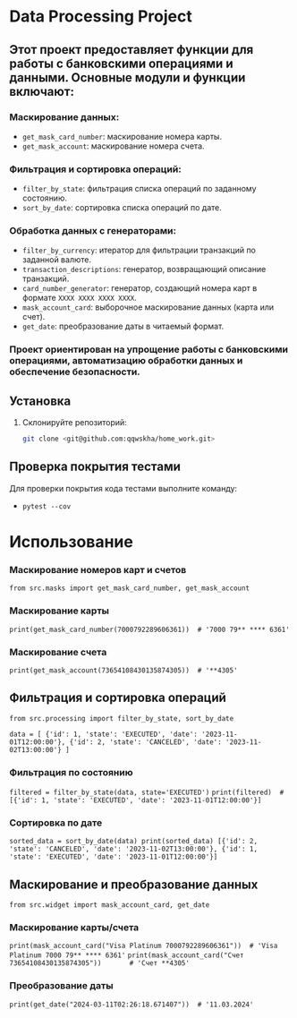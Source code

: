 # Data Processing Project

## Этот проект предоставляет функции для работы с банковскими операциями и данными. Основные модули и функции включают:

### Маскирование данных:
- `get_mask_card_number`: маскирование номера карты.
- `get_mask_account`: маскирование номера счета.
### Фильтрация и сортировка операций:
- `filter_by_state`: фильтрация списка операций по заданному состоянию.
- `sort_by_date`: сортировка списка операций по дате.
### Обработка данных с генераторами:
- `filter_by_currency`: итератор для фильтрации транзакций по заданной валюте.
- `transaction_descriptions`: генератор, возвращающий описание транзакций.
- `card_number_generator`: генератор, создающий номера карт в формате `XXXX XXXX XXXX XXXX`.
- `mask_account_card`: выборочное маскирование данных (карта или счет).
- `get_date`: преобразование даты в читаемый формат.
### Проект ориентирован на упрощение работы с банковскими операциями, автоматизацию обработки данных и обеспечение безопасности.

## Установка

1. Склонируйте репозиторий:
   ```bash
   git clone <git@github.com:qqwskha/home_work.git>
   
## Проверка покрытия тестами

Для проверки покрытия кода тестами выполните команду:
- `pytest --cov`

# Использование

### Маскирование номеров карт и счетов

`from src.masks import get_mask_card_number, get_mask_account`

### Маскирование карты
`print(get_mask_card_number(7000792289606361))  # '7000 79** **** 6361'`

### Маскирование счета
`print(get_mask_account(73654108430135874305))  # '**4305'`

## Фильтрация и сортировка операций

`from src.processing import filter_by_state, sort_by_date`

`data = [
    {'id': 1, 'state': 'EXECUTED', 'date': '2023-11-01T12:00:00'},
    {'id': 2, 'state': 'CANCELED', 'date': '2023-11-02T13:00:00'}
]`

### Фильтрация по состоянию
`filtered = filter_by_state(data, state='EXECUTED')`
`print(filtered)  # [{'id': 1, 'state': 'EXECUTED', 'date': '2023-11-01T12:00:00'}]`

### Сортировка по дате
`sorted_data = sort_by_date(data)
print(sorted_data)
 [{'id': 2, 'state': 'CANCELED', 'date': '2023-11-02T13:00:00'},
 {'id': 1, 'state': 'EXECUTED', 'date': '2023-11-01T12:00:00'}]`

## Маскирование и преобразование данных

`from src.widget import mask_account_card, get_date`

### Маскирование карты/счета
`print(mask_account_card("Visa Platinum 7000792289606361"))  # 'Visa Platinum 7000 79** **** 6361'`
`print(mask_account_card("Счет 73654108430135874305"))       # 'Счет **4305'`

### Преобразование даты
`print(get_date("2024-03-11T02:26:18.671407"))  # '11.03.2024'`



